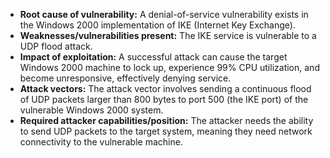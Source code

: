 - **Root cause of vulnerability:**  A denial-of-service vulnerability exists in the Windows 2000 implementation of IKE (Internet Key Exchange).
- **Weaknesses/vulnerabilities present:** The IKE service is vulnerable to a UDP flood attack.
- **Impact of exploitation:**  A successful attack can cause the target Windows 2000 machine to lock up, experience 99% CPU utilization, and become unresponsive, effectively denying service.
- **Attack vectors:** The attack vector involves sending a continuous flood of UDP packets larger than 800 bytes to port 500 (the IKE port) of the vulnerable Windows 2000 system.
- **Required attacker capabilities/position:** The attacker needs the ability to send UDP packets to the target system, meaning they need network connectivity to the vulnerable machine.